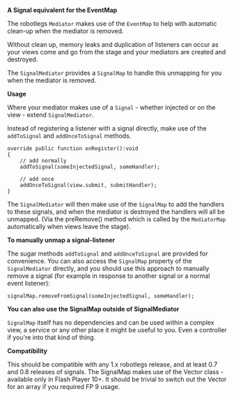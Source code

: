 **A Signal equivalent for the EventMap**

The robotlegs `Mediator` makes use of the `EventMap` to help with automatic clean-up when the mediator is removed.

Without clean up, memory leaks and duplication of listeners can occur as your views come and go from the stage and your mediators are created and destroyed.

The `SignalMediator` provides a `SignalMap` to handle this unmapping for you when the mediator is removed.

**Usage**
               
Where your mediator makes use of a `Signal` - whether injected or on the view - extend `SignalMediator`.

Instead of registering a listener with a signal directly, make use of the `addToSignal` and `addOnceToSignal` methods.

	override public function onRegister():void
	{
		// add normally
		addToSignal(someInjectedSignal, someHandler);       
		
		// add once
		addOnceToSignal(view.submit, submitHandler);
	}   
	
The `SignalMediator` will then make use of the `SignalMap` to add the handlers to these signals, and when the mediator is destroyed the handlers will all be unmapped. (Via the preRemove() method which is called by the `MediatorMap` automatically when views leave the stage).

**To manually unmap a signal-listener**

The sugar methods `addToSignal` and `addOnceToSignal` are provided for convenience. You can also access the `SignalMap` property of the `SignalMediator` directly, and you should use this approach to manually remove a signal (for example in response to another signal or a normal event listener):

	signalMap.removeFromSignal(someInjectedSignal, someHandler);
	                                                                                                                                        
**You can also use the SignalMap outside of SignalMediator**

`SignalMap` itself has no dependencies and can be used within a complex view, a service or any other place it might be useful to you. Even a controller if you're into that kind of thing.            

**Compatibility**

This should be compatible with any 1.x robotlegs release, and at least 0.7 and 0.8 releases of signals.
The SignalMap makes use of the Vector class - available only in Flash Player 10+. It should be trivial to switch out the Vector for an array if you required FP 9 usage.

